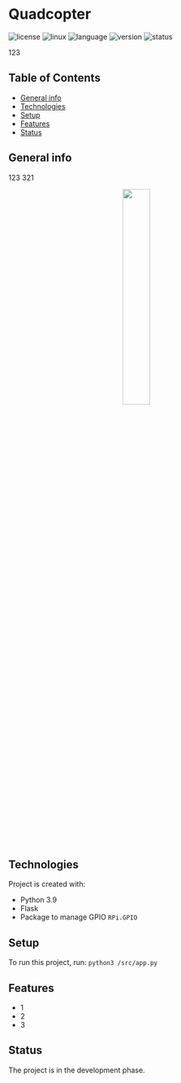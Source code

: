 # Quadcopter

![license](https://img.shields.io/badge/license-MIT-blue)
![linux](https://img.shields.io/badge/os-Linux-green)
![language](https://img.shields.io/badge/language-Python3.9-blue)
![version](https://img.shields.io/badge/version-1.0.0-success)
![status](https://img.shields.io/badge/status-develop-yellow)

123

## Table of Contents
* [General info](#general-info)
* [Technologies](#technologies)
* [Setup](#setup)
* [Features](#features)
* [Status](#status)

## General info
123 321

<p align="center" width="100%">
    <img width="33%" src=".gif"> 
</p>

## Technologies
Project is created with:

* Python 3.9
* Flask
* Package to manage GPIO `RPi.GPIO`

## Setup
To run this project, run:
```python3 /src/app.py```

## Features
* 1
* 2
* 3

## Status
The project is in the development phase.
